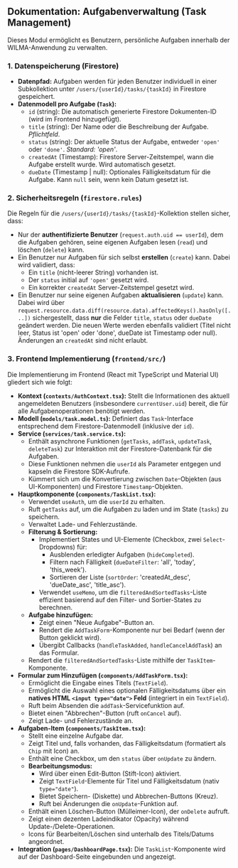 ## Dokumentation: Aufgabenverwaltung (Task Management)

Dieses Modul ermöglicht es Benutzern, persönliche Aufgaben innerhalb der WILMA-Anwendung zu verwalten.

### 1. Datenspeicherung (Firestore)

*   **Datenpfad:** Aufgaben werden für jeden Benutzer individuell in einer Subkollektion unter `/users/{userId}/tasks/{taskId}` in Firestore gespeichert.
*   **Datenmodell pro Aufgabe (`Task`):**
    *   `id` (string): Die automatisch generierte Firestore Dokumenten-ID (wird im Frontend hinzugefügt).
    *   `title` (string): Der Name oder die Beschreibung der Aufgabe. *Pflichtfeld*.
    *   `status` (string): Der aktuelle Status der Aufgabe, entweder `'open'` oder `'done'`. *Standard: 'open'*.
    *   `createdAt` (Timestamp): Firestore Server-Zeitstempel, wann die Aufgabe erstellt wurde. Wird automatisch gesetzt.
    *   `dueDate` (Timestamp | null): Optionales Fälligkeitsdatum für die Aufgabe. Kann `null` sein, wenn kein Datum gesetzt ist.

### 2. Sicherheitsregeln (`firestore.rules`)

Die Regeln für die `/users/{userId}/tasks/{taskId}`-Kollektion stellen sicher, dass:
*   Nur der **authentifizierte Benutzer** (`request.auth.uid == userId`), dem die Aufgaben gehören, seine eigenen Aufgaben lesen (`read`) und löschen (`delete`) kann.
*   Ein Benutzer nur Aufgaben für sich selbst **erstellen** (`create`) kann. Dabei wird validiert, dass:
    *   Ein `title` (nicht-leerer String) vorhanden ist.
    *   Der `status` initial auf `'open'` gesetzt wird.
    *   Ein korrekter `createdAt` Server-Zeitstempel gesetzt wird.
*   Ein Benutzer nur seine eigenen Aufgaben **aktualisieren** (`update`) kann. Dabei wird über `request.resource.data.diff(resource.data).affectedKeys().hasOnly([...])` sichergestellt, dass **nur** die Felder `title`, `status` oder `dueDate` geändert werden. Die neuen Werte werden ebenfalls validiert (Titel nicht leer, Status ist 'open' oder 'done', dueDate ist Timestamp oder null). Änderungen an `createdAt` sind nicht erlaubt.

### 3. Frontend Implementierung (`frontend/src/`)

Die Implementierung im Frontend (React mit TypeScript und Material UI) gliedert sich wie folgt:

*   **Kontext (`contexts/AuthContext.tsx`):** Stellt die Informationen des aktuell angemeldeten Benutzers (insbesondere `currentUser.uid`) bereit, die für alle Aufgabenoperationen benötigt werden.
*   **Modell (`models/task.model.ts`):** Definiert das `Task`-Interface entsprechend dem Firestore-Datenmodell (inklusive der `id`).
*   **Service (`services/task.service.ts`):**
    *   Enthält asynchrone Funktionen (`getTasks`, `addTask`, `updateTask`, `deleteTask`) zur Interaktion mit der Firestore-Datenbank für die Aufgaben.
    *   Diese Funktionen nehmen die `userId` als Parameter entgegen und kapseln die Firestore SDK-Aufrufe.
    *   Kümmert sich um die Konvertierung zwischen `Date`-Objekten (aus UI-Komponenten) und Firestore `Timestamp`-Objekten.
*   **Hauptkomponente (`components/TaskList.tsx`):**
    *   Verwendet `useAuth`, um die `userId` zu erhalten.
    *   Ruft `getTasks` auf, um die Aufgaben zu laden und im State (`tasks`) zu speichern.
    *   Verwaltet Lade- und Fehlerzustände.
    *   **Filterung & Sortierung:**
        *   Implementiert States und UI-Elemente (Checkbox, zwei `Select`-Dropdowns) für:
            *   Ausblenden erledigter Aufgaben (`hideCompleted`).
            *   Filtern nach Fälligkeit (`dueDateFilter`: 'all', 'today', 'this_week').
            *   Sortieren der Liste (`sortOrder`: 'createdAt_desc', 'dueDate_asc', 'title_asc').
        *   Verwendet `useMemo`, um die `filteredAndSortedTasks`-Liste effizient basierend auf den Filter- und Sortier-States zu berechnen.
    *   **Aufgabe hinzufügen:**
        *   Zeigt einen "Neue Aufgabe"-Button an.
        *   Rendert die `AddTaskForm`-Komponente nur bei Bedarf (wenn der Button geklickt wird).
        *   Übergibt Callbacks (`handleTaskAdded`, `handleCancelAddTask`) an das Formular.
    *   Rendert die `filteredAndSortedTasks`-Liste mithilfe der `TaskItem`-Komponente.
*   **Formular zum Hinzufügen (`components/AddTaskForm.tsx`):**
    *   Ermöglicht die Eingabe eines Titels (`TextField`).
    *   Ermöglicht die Auswahl eines optionalen Fälligkeitsdatums über ein **natives HTML `<input type="date">` Feld** (integriert in ein `TextField`).
    *   Ruft beim Absenden die `addTask`-Servicefunktion auf.
    *   Bietet einen "Abbrechen"-Button (ruft `onCancel` auf).
    *   Zeigt Lade- und Fehlerzustände an.
*   **Aufgaben-Item (`components/TaskItem.tsx`):**
    *   Stellt eine einzelne Aufgabe dar.
    *   Zeigt Titel und, falls vorhanden, das Fälligkeitsdatum (formatiert als `Chip` mit Icon) an.
    *   Enthält eine Checkbox, um den `status` über `onUpdate` zu ändern.
    *   **Bearbeitungsmodus:**
        *   Wird über einen Edit-Button (Stift-Icon) aktiviert.
        *   Zeigt `TextField`-Elemente für Titel und Fälligkeitsdatum (nativ `type="date"`).
        *   Bietet Speichern- (Diskette) und Abbrechen-Buttons (Kreuz).
        *   Ruft bei Änderungen die `onUpdate`-Funktion auf.
    *   Enthält einen Löschen-Button (Mülleimer-Icon), der `onDelete` aufruft.
    *   Zeigt einen dezenten Ladeindikator (Opacity) während Update-/Delete-Operationen.
    *   Icons für Bearbeiten/Löschen sind unterhalb des Titels/Datums angeordnet.
*   **Integration (`pages/DashboardPage.tsx`):** Die `TaskList`-Komponente wird auf der Dashboard-Seite eingebunden und angezeigt. 